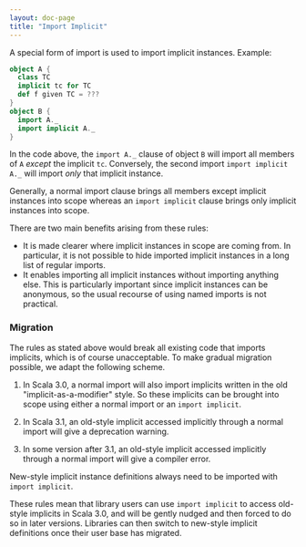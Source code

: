 ```yaml
---
layout: doc-page
title: "Import Implicit"
---
```


A special form of import is used to import implicit instances. Example:
```scala
object A {
  class TC
  implicit tc for TC
  def f given TC = ???
}
object B {
  import A._
  import implicit A._
}
```
In the code above, the `import A._` clause of object `B` will import all members
of `A` _except_ the implicit `tc`. Conversely, the second import `import implicit A._` will import _only_ that implicit instance.

Generally, a normal import clause brings all members except implicit instances into scope whereas an `import implicit` clause brings only implicit instances into scope.

There are two main benefits arising from these rules:

 - It is made clearer where implicit instances in scope are coming from. In particular, it is not possible to hide imported implicit instances in a long list of regular imports.
 - It enables importing all implicit instances
   without importing anything else. This is particularly important since implicit
   instances can be anonymous, so the usual recourse of using named imports is not
   practical.

### Migration

The rules as stated above would break all existing code that imports implicits, which is of course unacceptable.
To make gradual migration possible, we adapt the following scheme.

 1. In Scala 3.0, a normal import will also import implicits written in the old "implicit-as-a-modifier" style.
    So these implicits can be brought into scope using either a normal import or an `import implicit`.

 2. In Scala 3.1, an old-style implicit accessed implicitly through a normal import will give a deprecation warning.

 3. In some version after 3.1, an old-style implicit accessed implicitly through a normal import
    will give a compiler error.

New-style implicit instance definitions always need to be imported with `import implicit`.

These rules mean that library users can use `import implicit` to access old-style implicits in Scala 3.0,
and will be gently nudged and then forced to do so in later versions. Libraries can then switch to
new-style implicit definitions once their user base has migrated.
